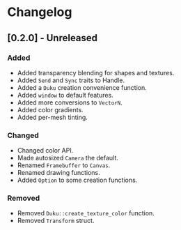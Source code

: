 # Changelog

## [0.2.0] - Unreleased

### Added

- Added transparency blending for shapes and textures.
- Added `Send` and `Sync` traits to Handle.
- Added a `Duku` creation convenience function.
- Added `window` to default features.
- Added more conversions to `VectorN`.
- Added color gradients.
- Added per-mesh tinting.

### Changed

- Changed color API.
- Made autosized `Camera` the default.
- Renamed `Framebuffer` to `Canvas`.
- Renamed drawing functions.
- Added `Option` to some creation functions.

### Removed

- Removed `Duku::create_texture_color` function.
- Removed `Transform` struct.
